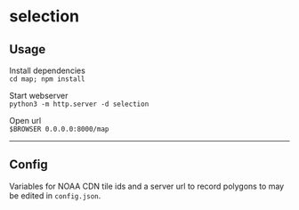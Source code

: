 # selection

## **Usage**

Install dependencies  
`cd map; npm install`

Start webserver   
`python3 -m http.server -d selection`

Open url  
`$BROWSER 0.0.0.0:8000/map`

---

## **Config**
Variables for NOAA CDN tile ids and a server url to record polygons to may be edited in `config.json`.